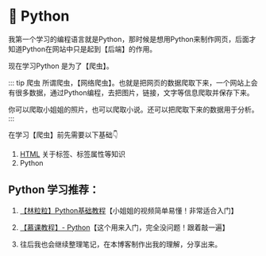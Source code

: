 # 🐍 Python

我第一个学习的编程语言就是Python，那时候是想用Python来制作网页，后面才知道Python在网站中只是起到【后端】的作用。

现在学习Python 是为了【爬虫】。

::: tip 爬虫
所谓爬虫，【网络爬虫】。也就是把网页的数据爬取下来，一个网站上会有很多数据，通过Python编程，去把图片，链接，文字等信息爬取并保存下来。

你可以爬取小姐姐的照片，也可以爬取小说。还可以把爬取下来的数据用于分析。
:::

在学习【爬虫】前先需要以下基础👇
1. [HTML](../../FrontEnd/HTML/index.md) 关于标签、标签属性等知识
2. Python

## Python 学习推荐：

1. [【林粒粒】Python基础教程](https://www.bilibili.com/video/BV1944y1x7SW?spm_id_from=333.337.search-card.all.click&vd_source=3f0088ad79c805c26d24a196ef28e918)【小姐姐的视频简单易懂！非常适合入门】


2. [【慕课教程】- Python](http://www.imooc.com/wiki/pythonlesson1/pythoninfo.html)【这个用来入门，完全没问题！跟着敲一遍】

3. 往后我也会继续整理笔记，在本博客制作出我的理解，分享出来。